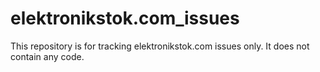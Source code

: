 # elektronikstok.com_issues
This repository is for tracking elektronikstok.com issues only. It does not contain any code.
